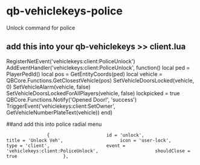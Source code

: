 # qb-vehiclekeys-police
Unlock command for police


## add this into your qb-vehiclekeys >> client.lua


RegisterNetEvent('vehiclekeys:client:PoliceUnlock') AddEventHandler('vehiclekeys:client:PoliceUnlock', function()     local ped = PlayerPedId()     local pos = GetEntityCoords(ped)     local vehicle = QBCore.Functions.GetClosestVehicle(pos)     SetVehicleDoorsLocked(vehicle, 0)     SetVehicleAlarm(vehicle, false)     SetVehicleDoorsLockedForAllPlayers(vehicle, false)     lockpicked = true     QBCore.Functions.Notify('Opened Door!', 'success')     TriggerEvent('vehiclekeys:client:SetOwner', GetVehicleNumberPlateText(vehicle))  end)     


##and add this into police radial menu

                   {                     id = 'unlock',                     title = 'Unlock Veh',                     icon = 'user-lock',                     type = 'client',                     event = 'vehiclekeys:client:PoliceUnlock',                     shouldClose = true                 },